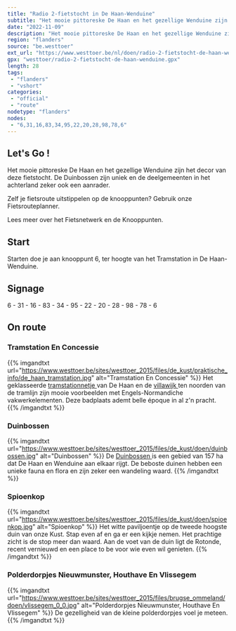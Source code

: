 ```yaml
---
title: "Radio 2-fietstocht in De Haan-Wenduine"
subtitle: "Het mooie pittoreske De Haan en het gezellige Wenduine zijn het decor van deze fietstocht"
date: "2022-11-09"
description: "Het mooie pittoreske De Haan en het gezellige Wenduine zijn het decor van deze fietstocht"
region: "flanders"
source: "be.westtoer"
ext_url: "https://www.westtoer.be/nl/doen/radio-2-fietstocht-de-haan-wenduine"
gpx: "westtoer/radio-2-fietstocht-de-haan-wenduine.gpx"
length: 28
tags:
 - "flanders"
 - "vshort"
categories:
 - "official"
 - "route"
nodetype: "flanders"
nodes:
 - "6,31,16,83,34,95,22,20,28,98,78,6"
---
```


## Let's Go ! 

Het mooie pittoreske De Haan en het gezellige Wenduine zijn het decor van deze fietstocht. De Duinbossen zijn uniek en de deelgemeenten in het achterland zeker ook een aanrader.

Zelf je fietsroute uitstippelen op de knooppunten? Gebruik onze Fietsrouteplanner.

Lees meer over het Fietsnetwerk en de Knooppunten.

## Start

Starten doe je aan knooppunt 6, ter hoogte van het Tramstation in De Haan-Wenduine.

## Signage

6 - 31 - 16 - 83 - 34 - 95 - 22 - 20 - 28 - 98 - 78 - 6

## On route

### Tramstation En Concessie

{{% imgandtxt url="https://www.westtoer.be/sites/westtoer_2015/files/de_kust/praktische_info/de_haan_tramstation.jpg" alt="Tramstation En Concessie" %}}
Het geklasseerde [tramstationnetje ](/nl/doen/tramstation-de-haan)van De Haan en de [villawijk ](/nl/doen/concessiewijk)ten noorden van de tramlijn zijn mooie voorbeelden met Engels-Normandiche vakwerkelementen. Deze badplaats ademt belle époque in al z'n pracht.
{{% /imgandtxt %}}

### Duinbossen

{{% imgandtxt url="https://www.westtoer.be/sites/westtoer_2015/files/de_kust/doen/duinbossen.jpg" alt="Duinbossen" %}}
De [Duinbossen ](/nl/doen/duinbossen)is een gebied van 157 ha dat De Haan en Wenduine aan elkaar rijgt. De beboste duinen hebben een unieke fauna en flora en zijn zeker een wandeling waard.
{{% /imgandtxt %}}

### Spioenkop

{{% imgandtxt url="https://www.westtoer.be/sites/westtoer_2015/files/de_kust/doen/spioenkop.jpg" alt="Spioenkop" %}}
Het witte paviljoentje op de tweede hoogste duin van onze Kust. Stap even af en ga er een kijkje nemen. Het prachtige zicht is de stop meer dan waard. Aan de voet van de duin ligt de Rotonde, recent vernieuwd en een place to be voor wie even wil genieten.
{{% /imgandtxt %}}

### Polderdorpjes Nieuwmunster, Houthave En Vlissegem

{{% imgandtxt url="https://www.westtoer.be/sites/westtoer_2015/files/brugse_ommeland/doen/vlissegem_0_0.jpg" alt="Polderdorpjes Nieuwmunster, Houthave En Vlissegem" %}}
De gezelligheid van de kleine polderdorpjes voel je meteen.
{{% /imgandtxt %}}


